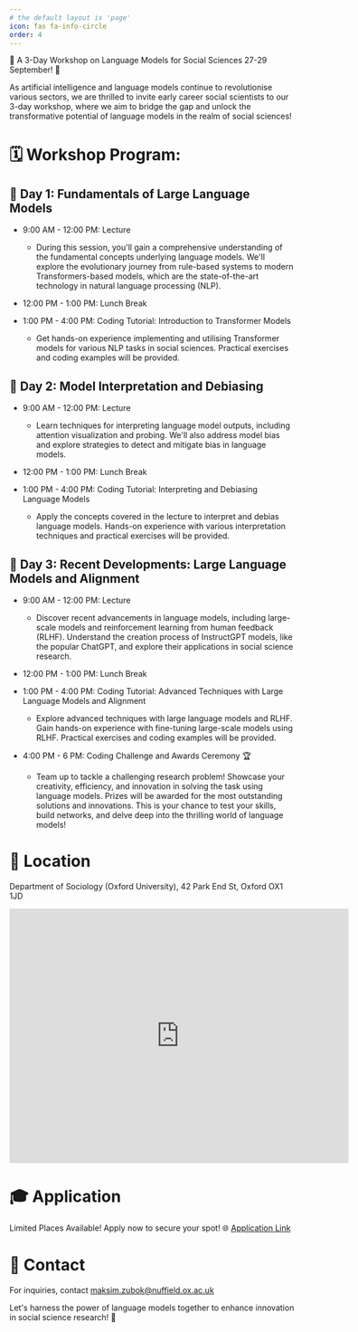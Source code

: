```yaml
---
# the default layout is 'page'
icon: fas fa-info-circle
order: 4
---
```


📢 A 3-Day Workshop on Language Models for Social Sciences 27-29 September! 🚀

As artificial intelligence and language models continue to revolutionise various sectors, we are thrilled to invite early career social scientists to our 3-day workshop, where we aim to bridge the gap and unlock the transformative potential of language models in the realm of social sciences!

# 🗓️ Workshop Program:

## 📅 Day 1: Fundamentals of Large Language Models
- 9:00 AM - 12:00 PM: Lecture
  + During this session, you'll gain a comprehensive understanding of the fundamental concepts underlying language models. We'll explore the evolutionary journey from rule-based systems to modern Transformers-based models, which are the state-of-the-art technology in natural language processing (NLP).

- 12:00 PM - 1:00 PM: Lunch Break

- 1:00 PM - 4:00 PM: Coding Tutorial: Introduction to Transformer Models
  + Get hands-on experience implementing and utilising Transformer models for various NLP tasks in social sciences. Practical exercises and coding examples will be provided.

## 📅 Day 2: Model Interpretation and Debiasing
- 9:00 AM - 12:00 PM: Lecture
    + Learn techniques for interpreting language model outputs, including attention visualization and probing. We'll also address model bias and explore strategies to detect and mitigate bias in language models.

- 12:00 PM - 1:00 PM: Lunch Break

- 1:00 PM - 4:00 PM: Coding Tutorial: Interpreting and Debiasing Language Models
    + Apply the concepts covered in the lecture to interpret and debias language models. Hands-on experience with various interpretation techniques and practical exercises will be provided.

## 📅 Day 3: Recent Developments: Large Language Models and Alignment
- 9:00 AM - 12:00 PM: Lecture
     + Discover recent advancements in language models, including large-scale models and reinforcement learning from human feedback (RLHF). Understand the creation process of InstructGPT models, like the popular ChatGPT, and explore their applications in social science research.

- 12:00 PM - 1:00 PM: Lunch Break

- 1:00 PM - 4:00 PM: Coding Tutorial: Advanced Techniques with Large Language Models and Alignment
    + Explore advanced techniques with large language models and RLHF. Gain hands-on experience with fine-tuning large-scale models using RLHF. Practical exercises and coding examples will be provided.

- 4:00 PM - 6 PM: Coding Challenge and Awards Ceremony 🏆
    + Team up to tackle a challenging research problem! Showcase your creativity, efficiency, and innovation in solving the task using language models. Prizes will be awarded for the most outstanding solutions and innovations. This is your chance to test your skills, build networks, and delve deep into the thrilling world of language models!

# 📍 Location 
Department of Sociology (Oxford University), 42 Park End St, Oxford OX1 1JD

<iframe src="https://www.google.com/maps/embed?pb=!1m18!1m12!1m3!1d519.2353084123006!2d-1.2645031696096403!3d51.752909072670654!2m3!1f0!2f0!3f0!3m2!1i1024!2i768!4f13.1!3m3!1m2!1s0x4876c757ec7e4397%3A0x32ecdfb733280012!2sDepartment%20of%20Sociology!5e0!3m2!1sde!2suk!4v1690200593211!5m2!1sde!2suk" width="600" height="450" style="border:0;" allowfullscreen="" loading="lazy" referrerpolicy="no-referrer-when-downgrade"></iframe>

# 🎓 Application
Limited Places Available! Apply now to secure your spot!
🌐 [Application Link](https://forms.gle/BVYmKGhepGE9Y5HT6)

# 📧 Contact
For inquiries, contact [maksim.zubok@nuffield.ox.ac.uk](mailto:maksim.zubok@nuffield.ox.ac.uk)

Let's harness the power of language models together to enhance innovation in social science research! 🌟
